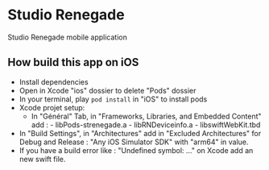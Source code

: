 # Studio Renegade

Studio Renegade mobile application

## How build this app on iOS

-   Install dependencies
-   Open in Xcode "ios" dossier to delete "Pods" dossier
-   In your terminal, play `pod install` in "iOS" to install pods
-   Xcode projet setup:
    -   In "Général" Tab, in "Frameworks, Libraries, and Embedded Content" add : - libPods-strenegade.a - libRNDeviceinfo.a - libswiftWebKit.tbd
-   In "Build Settings", in "Architectures" add in "Excluded Architectures" for Debug and Release : "Any iOS Simulator SDK" with "arm64" in value.
-   If you have a build error like : "Undefined symbol: ..." on Xcode add an new swift file.
